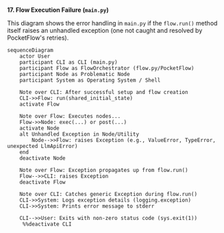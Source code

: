 
**17. Flow Execution Failure (`main.py`)**

This diagram shows the error handling in `main.py` if the `flow.run()` method itself raises an unhandled exception (one not caught and resolved by PocketFlow's retries).

```mermaid
sequenceDiagram
    actor User
    participant CLI as CLI (main.py)
    participant Flow as FlowOrchestrator (flow.py/PocketFlow)
    participant Node as Problematic Node
    participant System as Operating System / Shell

    Note over CLI: After successful setup and flow creation
    CLI->>Flow: run(shared_initial_state)
    activate Flow

    Note over Flow: Executes nodes...
    Flow->>Node: exec(...) or post(...)
    activate Node
    alt Unhandled Exception in Node/Utility
        Node-->>Flow: raises Exception (e.g., ValueError, TypeError, unexpected LlmApiError)
    end
    deactivate Node

    Note over Flow: Exception propagates up from flow.run()
    Flow-->>CLI: raises Exception
    deactivate Flow

    Note over CLI: Catches generic Exception during flow.run()
    CLI->>System: Logs exception details (logging.exception)
    CLI->>System: Prints error message to stderr

    CLI-->>User: Exits with non-zero status code (sys.exit(1))
     %%deactivate CLI